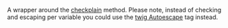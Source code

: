 A wrapper around the [checkplain](https://api.drupal.org/api/drupal/includes%21bootstrap.inc/function/check_plain/7) method. Please note, instead of checking and escaping per variable you could use the [twig Autoescape](http://twig.sensiolabs.org/doc/tags/autoescape.html) tag instead.
